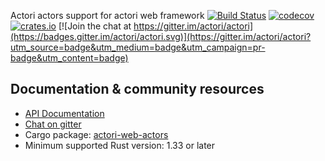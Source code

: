 Actori actors support for actori web framework [![Build Status](https://travis-ci.org/actori/actori-web.svg?branch=master)](https://travis-ci.org/actori/actori-web) [![codecov](https://codecov.io/gh/actori/actori-web/branch/master/graph/badge.svg)](https://codecov.io/gh/actori/actori-web) [![crates.io](https://meritbadge.herokuapp.com/actori-web-actors)](https://crates.io/crates/actori-web-actors) [![Join the chat at https://gitter.im/actori/actori](https://badges.gitter.im/actori/actori.svg)](https://gitter.im/actori/actori?utm_source=badge&utm_medium=badge&utm_campaign=pr-badge&utm_content=badge)

## Documentation & community resources

* [API Documentation](https://docs.rs/actori-web-actors/)
* [Chat on gitter](https://gitter.im/actori/actori)
* Cargo package: [actori-web-actors](https://crates.io/crates/actori-web-actors)
* Minimum supported Rust version: 1.33 or later
